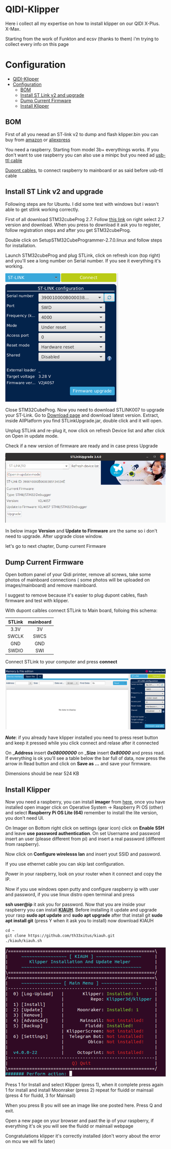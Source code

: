 # QIDI-Klipper
Here i collect all my expertise on how to install klipper on our QIDI X-Plus. X-Max.

Starting from the work of Funkton and ecsv (thanks to them) i'm trying to collect every info on this page

# Configuration  
- [QIDI-Klipper](#qidi-klipper)
- [Configuration](#configuration)
  - [BOM](#bom)
  - [Install ST Link v2 and upgrade](#install-st-link-v2-and-upgrade)
  - [Dump Current Firmware](#dump-current-firmware)
  - [Install Klipper](#install-klipper)

## BOM

First of all you neead an ST-link v2 to dump and flash klipper.bin
you can buy from [amazon](https://www.amazon.it/gp/product/B07YX83NSL/ref=ppx_yo_dt_b_asin_title_o05_s00?ie=UTF8&psc=1) or [aliexpress](https://it.aliexpress.com/item/32887597480.html?spm=a2g0o.productlist.0.0.35235251njfsds&algo_pvid=8298341a-c818-41ff-bc0b-aa8cfb25572f&algo_exp_id=8298341a-c818-41ff-bc0b-aa8cfb25572f-3&pdp_ext_f=%7B%22sku_id%22%3A%2265696129095%22%7D&pdp_npi=2%40dis%21EUR%212.94%212.59%21%21%211.42%21%21%402100bdd816642914796751384e409f%2165696129095%21sea&curPageLogUid=54v8GDPXkiuv)

You need a raspberry. Starting from model 3b+ everythings works. If you don't want to use raspberry you can also use a minipc but you need ad [usb-ttl cable](https://www.amazon.it/gp/product/B083HVM7VZ/ref=ppx_yo_dt_b_asin_title_o00_s01?ie=UTF8&psc=1)

[Dupont cables](https://www.amazon.it/HeyNana-Dupont-Multicolore-maschio-femmina/dp/B0965R9J21/ref=sr_1_5?__mk_it_IT=%C3%85M%C3%85%C5%BD%C3%95%C3%91&crid=AG7PRWLL9GE3&keywords=dupont&qid=1664291717&qu=eyJxc2MiOiI1LjM5IiwicXNhIjoiNC41MiIsInFzcCI6IjMuODgifQ%3D%3D&s=electronics&sprefix=dupont%2Celectronics%2C108&sr=1-5), to connect raspberry to mainboard or as said before usb-ttl cable


## Install ST Link v2 and upgrade

Following steps are for Ubuntu. I did some test with windows but i wasn't able to get stlink working correctly.

First of all download STM32cubeProg 2.7. Follow [this link](https://www.st.com/en/development-tools/stm32cubeprog.html#get-software)
on right select 2.7 version and download. When you press to download it ask you to register, follow registration steps and after you get STM32cubeProg.

Double click on SetupSTM32CubeProgrammer-2.7.0.linux and follow steps for installation.

Launch STM32cubeProg and plug STLink, click on refresh icon (top right) and you'll see a long number on Serial number. If you see it everything it's working.

![refresh and serial number](images/stlink_serial.png)

Close STM32CubeProg. Now you need to download STLINK007 to upgrade your ST-Link. Go to [Download page](https://www.st.com/content/my_st_com/en/products/development-tools/software-development-tools/stm32-software-development-tools/stm32-programmers/stsw-link007.license=1664260122653.product=STSW-LINK007.version=3.10.3.html) and download latest version. Extract, inside AllPlatform you find STLinkUpgrade.jar, double click and it will open.

Unplug STLink and re-plug it, now click on refresh Device list and after click on Open in update mode.

Check if a new version of firmware are ready and in case press Upgrade

![stlink upgrade](images/stlinkupgrade.png)

In below image **Version** and **Update to Firmware** are the same so i don't need to upgrade. After upgrade close window.

let's go to next chapter, Dump current Firmware

## Dump Current Firmware

Open bottom panel of your Qidi printer, remove all screws, take some photos of mainboard connections ( some photos will be uploaded on images/mainboard) and remove mainboard.

I suggest to remove because it's easier to plug dupont cables, flash firmware and test with klipper.

With dupont calbles connect STLink to Main board, folloing this schema:

| STLink | mainboard |
| :---:   | :---: |
| 3.3V | 3V|
| SWCLK | SWCS |
| GND | GND |
| SWDIO | SWI


Connect STLink to your computer and press __connect__ 

![cubeprog connect](images/cubeprog_connect.png)

___Note___: if you already have klipper installed you need to press reset button and keep it pressed while you click connect and relase after it connected

On ___Address__ insert ___0x08000000___ on ___Size__ insert ___0x80000___ and press read. If everything is ok you'll see a table below the bar full of data, now press the arrow in Read button and click on __Save as ...__ and save your firmware.

Dimensions should be near 524 KB

## Install Klipper

Now you need a raspberry, you can install __imager__ from [here](https://www.raspberrypi.com/software/), once you have installed open imager click on Operative System -> Raspberry Pi OS (other) and select __Raspberry Pi OS Lite (64)__ remember to install the lite version, you don't need UI.

On Imager on Bottom right click on settings (gear icon) click on __Enable SSH__ and leave __use password authentication__. On set Username and password insert an user (please different from pi) and insert a real password (different from raspberry).

Now click on __Configure wirelesss lan__ and insert yout SSID and password.

If you use ethernet cable you can skip last configuration.

Power in your raspberry, look on your router when it connect and copy the IP.

Now if you use windows open putty and configure raspberry ip with user and password, if you use linux distro open terminal and press

__ssh user@ip__ it ask you for password. Now that you are inside your raspberry you can install [__KIAUH__](https://github.com/th33xitus/kiauh). Before installing it update and upgrade your rasp __sudo apt update__ and __sudo apt upgrade__ after that install git __sudo apt install git__ (press Y when it ask you to install)
now download KIAUH 
``` 
cd ~
git clone https://github.com/th33xitus/kiauh.git
./kiauh/kiauh.sh
``` 
![kiauh1](images/kiauh_1.png)

Press 1 for Install and select Klipper (press 1), when it complete press again 1 for install and install Moonraker (press 2) repeat for fluidd or mainsail (press 4 for fluidd, 3 for Mainsail)

When you press B you will see an image like one posted here.
Press Q and exit.

Open a new page on your browser and past the ip of your raspberry, if everything it's ok you will see the fluidd or mainsail webpage

Congratulations klipper it's correctly installed (don't worry about the error on mcu we will fix later)
